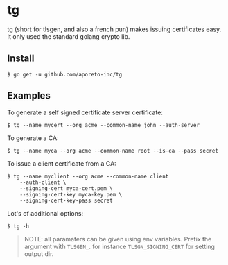 # tg

tg (short for tlsgen, and also a french pun) makes issuing certificates easy. It only used the standard golang crypto lib.

## Install

    $ go get -u github.com/aporeto-inc/tg

## Examples

To generate a self signed certificate server certificate:

    $ tg --name mycert --org acme --common-name john --auth-server

To generate a CA:

    $ tg --name myca --org acme --common-name root --is-ca --pass secret

To issue a client certificate from a CA:

    $ tg --name myclient --org acme --common-name client
        --auth-client \
        --signing-cert myca-cert.pem \
        --signing-cert-key myca-key.pem \
        --signing-cert-key-pass secret

Lot's of additional options:

    $ tg -h

> NOTE: all paramaters can be given using env variables. Prefix the argument with `TLSGEN_`. for instance `TLSGN_SIGNING_CERT` for setting output dir.
